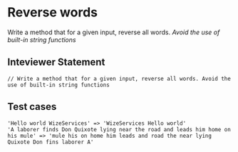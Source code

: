 # Reverse words 

Write a method that for a given input, reverse all words. *Avoid the use of built-in string functions*

## Inteviewer Statement
```
// Write a method that for a given input, reverse all words. Avoid the use of built-in string functions
```

## Test cases
```
'Hello world WizeServices' => 'WizeServices Hello world'
'A laborer finds Don Quixote lying near the road and leads him home on his mule' => 'mule his on home him leads and road the near lying Quixote Don fins laborer A'
```
